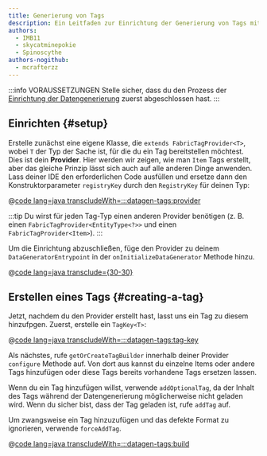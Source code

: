 ```yaml
---
title: Generierung von Tags
description: Ein Leitfaden zur Einrichtung der Generierung von Tags mit dem Datengenerator.
authors:
  - IMB11
  - skycatminepokie
  - Spinoscythe
authors-nogithub:
  - mcrafterzz
---
```


:::info VORAUSSETZUNGEN
Stelle sicher, dass du den Prozess der [Einrichtung der Datengenerierung](./setup) zuerst abgeschlossen hast.
:::

## Einrichten {#setup}

Erstelle zunächst eine eigene Klasse, die `extends FabricTagProvider<T>`, wobei `T` der Typ der Sache ist, für die du ein Tag bereitstellen möchtest. Dies ist dein **Provider**. Hier werden wir zeigen, wie man `Item` Tags erstellt, aber das gleiche Prinzip lässt sich auch auf alle anderen Dinge anwenden. Lass deiner IDE den erforderlichen Code ausfüllen und ersetze dann den Konstruktorparameter `registryKey` durch den `RegistryKey` für deinen Typ:

@[code lang=java transcludeWith=:::datagen-tags:provider](@/reference/latest/src/client/java/com/example/docs/datagen/FabricDocsReferenceItemTagProvider.java)

:::tip
Du wirst für jeden Tag-Typ einen anderen Provider benötigen (z. B. einen `FabricTagProvider<EntityType<?>>` und einen `FabricTagProvider<Item>`).
:::

Um die Einrichtung abzuschließen, füge den Provider zu deinem `DataGeneratorEntrypoint` in der `onInitializeDataGenerator` Methode hinzu.

@[code lang=java transclude={30-30}](@/reference/latest/src/client/java/com/example/docs/datagen/FabricDocsReferenceDataGenerator.java)

## Erstellen eines Tags {#creating-a-tag}

Jetzt, nachdem du den Provider erstellt hast, lasst uns ein Tag zu diesem hinzufpgen. Zuerst, erstelle ein `TagKey<T>`:

@[code lang=java transcludeWith=:::datagen-tags:tag-key](@/reference/latest/src/client/java/com/example/docs/datagen/FabricDocsReferenceItemTagProvider.java)

Als nächstes, rufe `getOrCreateTagBuilder` innerhalb deiner Provider `configure` Methode auf. Von dort aus kannst du einzelne Items oder andere Tags hinzufügen oder diese Tags bereits vorhandene Tags ersetzen lassen.

Wenn du ein Tag hinzufügen willst, verwende `addOptionalTag`, da der Inhalt des Tags während der Datengenerierung möglicherweise nicht geladen wird. Wenn du sicher bist, dass der Tag geladen ist, rufe `addTag` auf.

Um zwangsweise ein Tag hinzuzufügen und das defekte Format zu ignorieren, verwende `forceAddTag`.

@[code lang=java transcludeWith=:::datagen-tags:build](@/reference/latest/src/client/java/com/example/docs/datagen/FabricDocsReferenceItemTagProvider.java)
